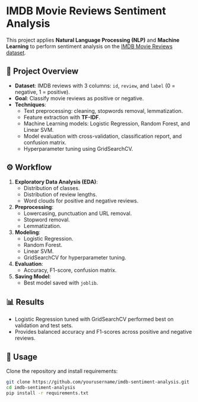 # IMDB Movie Reviews Sentiment Analysis

This project applies **Natural Language Processing (NLP)** and **Machine Learning** to perform sentiment analysis on the [IMDB Movie Reviews dataset](https://www.kaggle.com/datasets/valmetisrinivas/imdb-movie-reviews/data).

## 📌 Project Overview
- **Dataset**: IMDB reviews with 3 columns: `id`, `review`, and `label` (0 = negative, 1 = positive).
- **Goal**: Classify movie reviews as positive or negative.
- **Techniques**:
  - Text preprocessing: cleaning, stopwords removal, lemmatization.
  - Feature extraction with **TF-IDF**.
  - Machine Learning models: Logistic Regression, Random Forest, and Linear SVM.
  - Model evaluation with cross-validation, classification report, and confusion matrix.
  - Hyperparameter tuning using GridSearchCV.

## ⚙️ Workflow
1. **Exploratory Data Analysis (EDA)**:
   - Distribution of classes.
   - Distribution of review lengths.
   - Word clouds for positive and negative reviews.
2. **Preprocessing**:
   - Lowercasing, punctuation and URL removal.
   - Stopword removal.
   - Lemmatization.
3. **Modeling**:
   - Logistic Regression.
   - Random Forest.
   - Linear SVM.
   - GridSearchCV for hyperparameter tuning.
4. **Evaluation**:
   - Accuracy, F1-score, confusion matrix.
5. **Saving Model**:
   - Best model saved with `joblib`.

## 📊 Results
- Logistic Regression tuned with GridSearchCV performed best on validation and test sets.
- Provides balanced accuracy and F1-scores across positive and negative reviews.

## 🚀 Usage
Clone the repository and install requirements:

```bash
git clone https://github.com/yourusername/imdb-sentiment-analysis.git
cd imdb-sentiment-analysis
pip install -r requirements.txt

